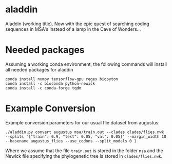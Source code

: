 # aladdin
Aladdin (working title). Now with the epic quest of searching coding sequences in MSA's instead of a lamp in the Cave of Wonders...

# Needed packages
Assuming a working conda environment, the following commands will install all needed packages for aladdin
```console
conda install numpy tensorflow-gpu regex biopyton
conda install -c bioconda python-newick
conda install -c conda-forge tqdm

```

# Example Conversion
Example conversion parameters for our usual flie dataset from augustus:
```console
./aladdin.py convert augustus msa/train.out --clades clades/flies.nwk --splits '{"train": 0.9, "test": 0.05, "val": 0.05}' --margin_width 10 --basename augustus_flies --use_codons --split_models 0 1
```
Where we assume that the file `train.out` is stored in the folder `msa` and the Newick file specifying the phylogenetic tree is stored in `clades/flies.nwk`.
